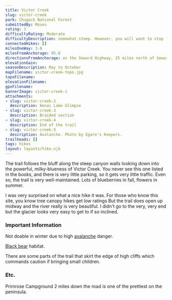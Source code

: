 ```yaml
---
title: Victor Creek
slug: victor-creek
park: Chugach National Forest
submittedBy: Moses
rating: 3
difficultyRating: Moderate
difficultyDescription: somewhat steep. However, you will want to stop frequently to look down into the canyon at beautiful Victor Creek, so it is not too taxing.
connectedHikes: []
milesOneWay: 3.0
milesFromAnchorage: 95.0
directionsFromAnchorage: on the Seward Highway, 25 miles north of Seward
elevationGain: 
seasonDescription: May to October
mapFilename: victor-creek-topo.jpg
topoFilename: 
elevationFilename: 
gpxFilename: 
bannerImage: victor-creek-1
attachments:
- slug: victor-creek-2
  description: Kenai Lake Glimpse
- slug: victor-creek-3
  description: Braided section
- slug: victor-creek-4
  description: End of the trail
- slug: victor-creek-5
  description: Avalanche. Photo by Egore's Keepers.
trailheads: []
tags: hikes
layout: layouts/hike.njk
---
```

The trail follows the bluff along the steep canyon walls looking down into the powerful, milky-blueness of Victor Creek. You never see this one listed in the books, and there is very little parking, so it gets very little traffic. Even so, the trail is very well-maintained. Lots of blueberries in fall, flowers in summer. 

I was very surprised on what a nice hike it was. For those who know this site, you know tree canopy hikes get low ratings But the trail does open up midway and the river really is very beautiful. I didn't go to the very, very end but the glacier looks very easy to get to if so inclined.

### Important Information

Not doable in winter due to high [avalanche](http://alaskahikesearch.com/education/#avalanche) danger.

[Black bear](http://alaskahikesearch.com/education/#bears) habitat.

There are some parts of the trail that skirt the edge of high cliffs which commands caution if bringing small children.

### Etc.

Primrose Campground 2 miles down the road is one of the prettiest on the peninsula.